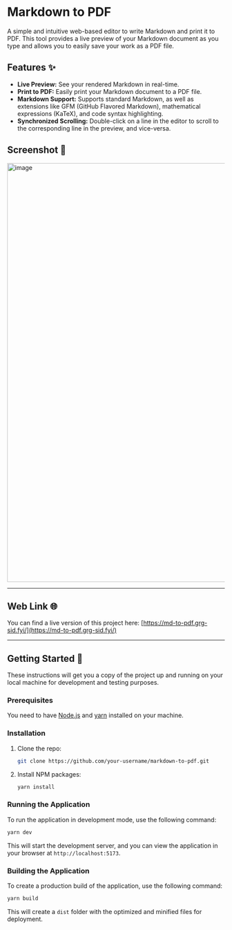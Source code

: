 # Markdown to PDF

A simple and intuitive web-based editor to write Markdown and print it to PDF. This tool provides a live preview of your Markdown document as you type and allows you to easily save your work as a PDF file.

## Features ✨

- **Live Preview:** See your rendered Markdown in real-time.
- **Print to PDF:** Easily print your Markdown document to a PDF file.
- **Markdown Support:** Supports standard Markdown, as well as extensions like GFM (GitHub Flavored Markdown), mathematical expressions (KaTeX), and code syntax highlighting.
- **Synchronized Scrolling:** Double-click on a line in the editor to scroll to the corresponding line in the preview, and vice-versa.

## Screenshot 📸

<img width="1913" height="970" alt="image" src="https://github.com/user-attachments/assets/0750dd46-d5bd-45e2-9fb3-1a210e29b665" />


---

## Web Link 🌐

You can find a live version of this project here: [https://md-to-pdf.grg-sid.fyi/](https://md-to-pdf.grg-sid.fyi/)

---

## Getting Started 🚀

These instructions will get you a copy of the project up and running on your local machine for development and testing purposes.

### Prerequisites

You need to have [Node.js](https://nodejs.org/) and [yarn](https://yarnpkg.com/) installed on your machine.

### Installation

1.  Clone the repo:
    ```sh
    git clone https://github.com/your-username/markdown-to-pdf.git
    ```
2.  Install NPM packages:
    ```sh
    yarn install
    ```

### Running the Application

To run the application in development mode, use the following command:

```sh
yarn dev
```

This will start the development server, and you can view the application in your browser at `http://localhost:5173`.

### Building the Application

To create a production build of the application, use the following command:

```sh
yarn build
```

This will create a `dist` folder with the optimized and minified files for deployment.
